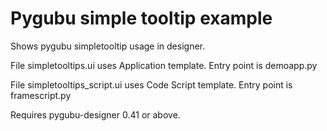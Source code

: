 # Pygubu simple tooltip example

Shows pygubu simpletooltip usage in designer.

File simpletooltips.ui uses Application template.
Entry point is demoapp.py

File simpletooltips_script.ui uses Code Script template.
Entry point is framescript.py


Requires pygubu-designer 0.41 or above.
